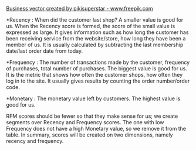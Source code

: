 <a href="[https://www.freepik.com/free-photos-vectors/business](https://i0.wp.com/blog.icommkt.com/wp-content/uploads/2021/02/CUADRO.png?ssl=1)">Business vector created by pikisuperstar - www.freepik.com</a>

*Recency : When did the customer last shop? A smaller value is good for us. 
When the Recency score is formed, the score of the small value is expressed as large.
It gives information such as how long the customer has been receiving service from the website/store, how long they have been a member of us.
It is usually calculated by subtracting the last membership date/last order date from today.


*Frequency : The number of transactions made by the customer, frequency of purchases, total number of purchases. 
The biggest value is good for us.
It is the metric that shows how often the customer shops, how often they log in to the site.
It usually gives results by counting the order number/order code.


*Monetary : The monetary value left by customers. The highest value is good for us.

RFM scores should be fewer so that they make sense for us; we create segments over Recency and Frequency scores. The one with low Frequency does not have a high Monetary value, so we remove it from the table. In summary, scores will be created on two dimensions, namely recency and frequency.

